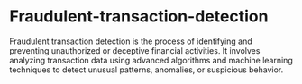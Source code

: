 # Fraudulent-transaction-detection
 Fraudulent transaction detection is the process of identifying and preventing unauthorized or deceptive financial activities. It involves analyzing transaction data using advanced algorithms and machine learning techniques to detect unusual patterns, anomalies, or suspicious behavior.
